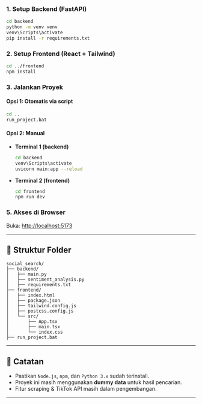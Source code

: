 

### 1. Setup Backend (FastAPI)
```bash
cd backend
python -m venv venv
venv\Scripts\activate
pip install -r requirements.txt
```

### 2. Setup Frontend (React + Tailwind)
```bash
cd ../frontend
npm install
```

### 3. Jalankan Proyek

#### Opsi 1: Otomatis via script
```bash
cd ..
run_project.bat
```

#### Opsi 2: Manual
- **Terminal 1 (backend)**
  ```bash
  cd backend
  venv\Scripts\activate
  uvicorn main:app --reload
  ```
- **Terminal 2 (frontend)**
  ```bash
  cd frontend
  npm run dev
  ```

### 5. Akses di Browser
Buka: [http://localhost:5173](http://localhost:5173)

---

## 📝 Struktur Folder
```
social_search/
├── backend/
│   ├── main.py
│   ├── sentiment_analysis.py
│   ├── requirements.txt
├── frontend/
│   ├── index.html
│   ├── package.json
│   ├── tailwind.config.js
│   ├── postcss.config.js
│   └── src/
│       ├── App.tsx
│       ├── main.tsx
│       └── index.css
├── run_project.bat
```

---

## 📌 Catatan
- Pastikan `Node.js`, `npm`, dan `Python 3.x` sudah terinstall.
- Proyek ini masih menggunakan **dummy data** untuk hasil pencarian.
- Fitur scraping & TikTok API masih dalam pengembangan.

---
